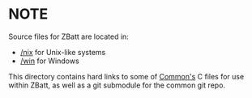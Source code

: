 # NOTE
Source files for ZBatt are located in:
* [/nix](https://github.com/amagura/zelda-battery/tree/master/nix) for Unix-like systems
* [/win](https://github.com/amagura/zelda-battery/tree/master/win) for Windows

This directory contains hard links to some of [Common's](https://github.com/amagura/common) C files for
use within ZBatt, as well as a git submodule for the common git repo.
